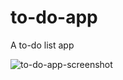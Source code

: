 # to-do-app

A to-do list app

![to-do-app-screenshot](https://github.com/finnian-smith/to-do-app/assets/57259205/b0050af7-da1a-4014-b62b-73cceefbd52b)
